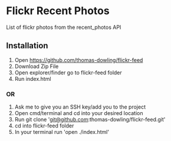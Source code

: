 # Flickr Recent Photos

List of flickr photos from the recent_photos API

## Installation

1. Open https://github.com/thomas-dowling/flickr-feed
2. Download Zip File
3. Open explorer/finder go to flickr-feed folder
4. Run index.html

### OR

1. Ask me to give you an SSH key/add you to the project
2. Open cmd/terminal and cd into your desired location
3. Run git clone 'git@github.com:thomas-dowling/flickr-feed.git'
4. cd into flickr-feed folder 
5. In your terminal run 'open ./index.html'